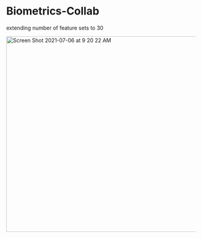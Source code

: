 # Biometrics-Collab
extending number of feature sets to 30

<img width="518" alt="Screen Shot 2021-07-06 at 9 20 22 AM" src="https://user-images.githubusercontent.com/43594876/125118587-c3d97980-e0a4-11eb-8a5d-385cbc0518e5.png">
